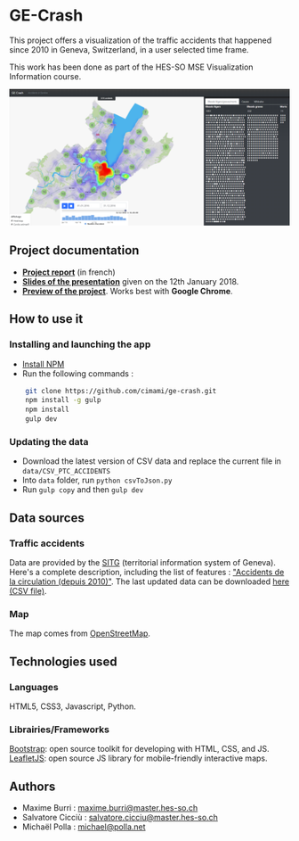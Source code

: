 <!-- markdownlint-disable MD009 MD032 -->

# GE-Crash

This project offers a visualization of the traffic accidents that happened since 2010 in Geneva, Switzerland, in a user selected time frame.

This work has been done as part of the HES-SO MSE Visualization Information course.

![Application preview](docs/pictures/app_general_view.png?raw=true "Application preview")

## Project documentation

- [**Project report**](docs/project_report.md) (in french)
- [**Slides of the presentation**](docs/GE-Crash_presentation.pdf) given on the 12th January 2018.
- [**Preview of the project**](https://cimami.github.io/ge-crash). Works best with **Google Chrome**.

## How to use it

### Installing and launching the app

- [Install NPM](https://www.npmjs.com/get-npm)
- Run the following commands :

```bash
    git clone https://github.com/cimami/ge-crash.git
    npm install -g gulp
    npm install
    gulp dev
```

### Updating the data

- Download the latest version of CSV data and replace the current file in `data/CSV_PTC_ACCIDENTS`
- Into `data` folder, run `python csvToJson.py`
- Run `gulp copy` and then `gulp dev`

## Data sources

### Traffic accidents 

Data are provided by the [SITG](http://ge.ch/sitg/) (territorial information system of Geneva).
Here's a complete description, including the list of features : ["Accidents de la circulation (depuis 2010)"](http://ge.ch/sitg/sitg_catalog/data_details/ea200bbb-ad3b-4bf2-977c-c8bc311eae61/xhtml_raw). 
The last updated data can be downloaded [here (CSV file)](http://ge.ch/sitg/sitg_catalog/data_downloads/ea200bbb-ad3b-4bf2-977c-c8bc311eae61/CSV_OTC_ACCIDENTS.zip).

### Map

The map comes from [OpenStreetMap](https://www.openstreetmap.org/).

## Technologies used

### Languages 

HTML5, CSS3, Javascript, Python.

### Librairies/Frameworks

[Bootstrap](https://getbootstrap.com/): open source toolkit for developing with HTML, CSS, and JS.\
[LeafletJS](http://leafletjs.com): open source JS library for mobile-friendly interactive maps.

## Authors

- Maxime Burri : maxime.burri@master.hes-so.ch
- Salvatore Cicciù : salvatore.cicciu@master.hes-so.ch
- Michaël Polla : michael@polla.net